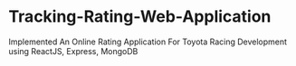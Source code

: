 # Tracking-Rating-Web-Application
Implemented An Online Rating Application For Toyota Racing Development using ReactJS, Express, MongoDB 
